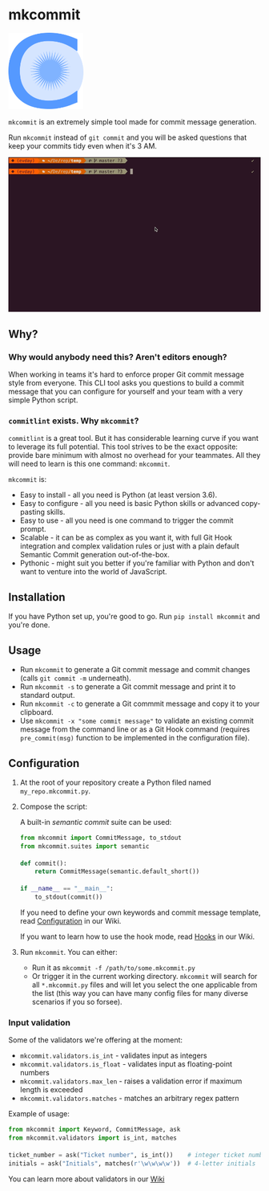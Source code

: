 # mkcommit

<img src="static/logo.png" width="150">

`mkcommit` is an extremely simple tool made for commit message generation.

Run `mkcommit` instead of `git commit` and you will be asked questions that keep your commits tidy even when it's 3 AM.

![mkcommit gif](static/mkcommit.gif)

## Why?

### Why would anybody need this? Aren't editors enough?

When working in teams it's hard to enforce proper Git commit message style from everyone. This CLI tool asks you questions to build a commit message that you can configure for yourself and your team with a very simple Python script.

### `commitlint` exists. Why `mkcommit`?

`commitlint` is a great tool. But it has considerable learning curve if you want to leverage its full potential. This tool strives to be the exact opposite: provide bare minimum with almost no overhead for your teammates. All they will need to learn is this one command: `mkcommit`.

`mkcommit` is:

- Easy to install - all you need is Python (at least version 3.6).
- Easy to configure - all you need is basic Python skills or advanced copy-pasting skills.
- Easy to use - all you need is one command to trigger the commit prompt.
- Scalable - it can be as complex as you want it, with full Git Hook integration and complex validation rules or just with a plain default Semantic Commit generation out-of-the-box.
- Pythonic - might suit you better if you're familiar with Python and don't want to venture into the world of JavaScript.

## Installation

If you have Python set up, you're good to go. Run `pip install mkcommit` and you're done.

## Usage

- Run `mkcommit` to generate a Git commit message and commit changes (calls `git commit -m` underneath).
- Run `mkcommit -s` to generate a Git commit message and print it to standard output.
- Run `mkcommit -c` to generate a Git commmit message and copy it to your clipboard.
- Use `mkcommit -x "some commit message"` to validate an existing commit message from the command line or as a Git Hook command (requires `pre_commit(msg)` function to be implemented in the configuration file).

## Configuration

1. At the root of your repository create a Python filed named `my_repo.mkcommit.py`.
2. Compose the script:

    A built-in _semantic commit_ suite can be used:

    ```python
    from mkcommit import CommitMessage, to_stdout
    from mkcommit.suites import semantic

    def commit():
        return CommitMessage(semantic.default_short())

    if __name__ == "__main__":
        to_stdout(commit())
    ```

    If you need to define your own keywords and commit message template, read [Configuration](https://github.com/kjczarne/mkcommit/wiki/Configuration) in our Wiki.

    If you want to learn how to use the hook mode, read [Hooks](https://github.com/kjczarne/mkcommit/wiki/Hooks) in our Wiki.
3. Run `mkcommit`. You can either:
    - Run it as `mkcommit -f /path/to/some.mkcommit.py`
    - Or trigger it in the current working directory. `mkcommit` will search for all `*.mkcommit.py` files and will let you select the one applicable from the list (this way you can have many config files for many diverse scenarios if you so forsee).

### Input validation

Some of the validators we're offering at the moment:

- `mkcommit.validators.is_int` - validates input as integers
- `mkcommit.validators.is_float` - validates input as floating-point numbers
- `mkcommit.validators.max_len` - raises a validation error if maximum length is exceeded
- `mkcommit.validators.matches` - matches an arbitrary regex pattern

Example of usage:

```python
from mkcommit import Keyword, CommitMessage, ask
from mkcommit.validators import is_int, matches

ticket_number = ask("Ticket number", is_int())    # integer ticket number
initials = ask("Initials", matches(r'\w\w\w\w'))  # 4-letter initials
```

You can learn more about validators in our [Wiki](https://github.com/kjczarne/mkcommit.wiki.git)
